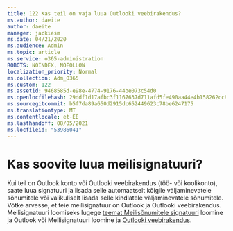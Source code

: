 ```yaml
---
title: 122 Kas teil on vaja luua Outlooki veebirakendus?
ms.author: daeite
author: daeite
manager: jackiesm
ms.date: 04/21/2020
ms.audience: Admin
ms.topic: article
ms.service: o365-administration
ROBOTS: NOINDEX, NOFOLLOW
localization_priority: Normal
ms.collection: Adm_O365
ms.custom: 122
ms.assetid: 9468585d-e98e-4774-9176-44be073c54d0
ms.openlocfilehash: 29ddf1d17afbc3f1167637d711afd5fe490aa44e4b158262cc891f0632c81c8c
ms.sourcegitcommit: b5f7da89a650d2915dc652449623c78be6247175
ms.translationtype: MT
ms.contentlocale: et-EE
ms.lasthandoff: 08/05/2021
ms.locfileid: "53986041"
---
```

# <a name="need-to-create-an-email-signature"></a>Kas soovite luua meilisignatuuri?

Kui teil on Outlook konto või Outlooki veebirakendus (töö- või koolikonto), saate luua signatuuri ja lisada selle automaatselt kõigile väljaminevatele sõnumitele või valikuliselt lisada selle kindlatele väljaminevatele sõnumitele. Võtke arvesse, et teie meilisignatuur on Outlook ja Outlooki veebirakendus. Meilisignatuuri loomiseks lugege [teemat Meilisõnumitele signatuuri](https://support.office.com/article/8ee5d4f4-68fd-464a-a1c1-0e1c80bb27f2.aspx) loomine ja Outlook või Meilisignatuuri loomine ja [Outlooki veebirakendus](https://support.office.com/article/5ff9dcfd-d3f1-447b-b2e9-39f91b074ea3.aspx).

